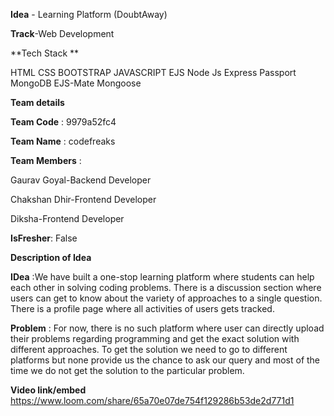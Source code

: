 **Idea** - Learning Platform (DoubtAway)

**Track**-Web Development

**Tech Stack **

HTML        CSS
BOOTSTRAP
JAVASCRIPT
EJS
Node Js
Express
Passport
MongoDB
EJS-Mate
Mongoose

**Team details**

**Team Code** : 9979a52fc4

**Team Name** : codefreaks

**Team Members** : 

Gaurav Goyal-Backend Developer

Chakshan Dhir-Frontend Developer

Diksha-Frontend Developer

**IsFresher**: False

**Description of Idea**

**IDea** :We have  built a one-stop learning platform where students can help each other in solving coding problems. 
There is a discussion section where users can get to know about the variety of approaches to a single question. 
There is a profile page where all activities of users gets tracked.

**Problem** : For now, there is no such platform where user can directly upload their problems regarding programming and get the exact
solution with different approaches. To get the solution we need to go to different platforms but none provide us the chance to 
ask our query and most of the time we do not get the solution to the particular problem.




**Video link/embed**
https://www.loom.com/share/65a70e07de754f129286b53de2d771d1
